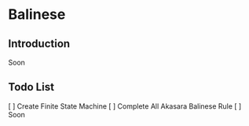 # Balinese 
## Introduction
Soon

## Todo List
[ ] Create Finite State Machine
[ ] Complete All Akasara Balinese Rule
[ ] Soon